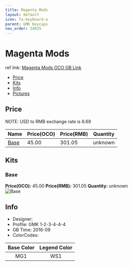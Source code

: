 ```yaml
---
title: Magenta Mods
layout: default
icon: fa-keyboard-o
parent: GMK Keycaps
nav_order: 34035
---
```


# Magenta Mods

ref link: [Magenta Mods OCO GB Link](https://www.originativeco.com/products/magenta-mods)

* [Price](#price)
* [Kits](#kits)
* [Info](#info)
* [Pictures](#pictures)


## Price  
NOTE: USD to RMB exchange rate is 6.69

| Name          | Price(OCO)    |  Price(RMB) | Quantity |
| ------------- | ------------ |  ---------- | -------- |
|[Base](#base)|45.00|301.05|unknown|


## Kits
### Base
**Price(OCO):** 45.00    **Price(RMB):** 301.05    **Quantity:** unknown  
<img src="{{ 'assets/images/gmk-keycaps/magentamods/kits_pics/base.png' | relative_url }}" alt="Base" class="image featured">


## Info
* Designer: 
* Profile: GMK 1-2-3-4-4-4
* GB Time: 2016-09
* ColorCodes:  

|Base Color     | Legend Color
| :-------------: | :------------:
|MG1|WS1
